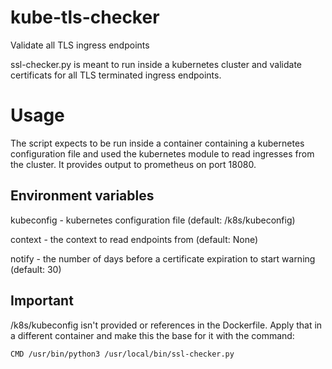 # kube-tls-checker
Validate all TLS ingress endpoints

ssl-checker.py is meant to run inside a kubernetes cluster and validate certificats for all TLS terminated ingress endpoints.

# Usage

The script expects to be run inside a container containing a kubernetes configuration file and used the kubernetes module to read ingresses from the cluster. It provides output to prometheus on port 18080.

## Environment variables

kubeconfig - kubernetes configuration file (default: /k8s/kubeconfig)

context - the context to read endpoints from (default: None)

notify - the number of days before a certificate expiration to start warning (default: 30)

## Important

/k8s/kubeconfig isn't provided or references in the Dockerfile. Apply that in a different container and make this the base for it with the command: 

    CMD /usr/bin/python3 /usr/local/bin/ssl-checker.py
